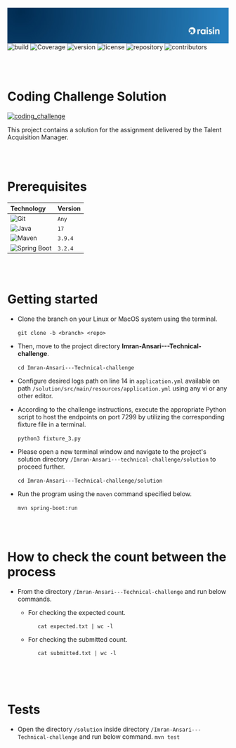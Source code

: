 <br />
<div>
  <a href="https://github.com/othneildrew/Best-README-Template">
    <img  style="float: right;"  src="src/main/resources/join_raisin_linkedIn.jpeg" alt="Logo" top="0" left="0">
  </a>
</div>

<!-------------------------------------------------------BADGES----------------------------------------------------------->

<br/>

![build][build]
![Coverage][coverage]
![version][version]
![license][license]
![repository][repository]
![contributors][contributors]

<br/>

<!------------------------------------------------------------------------------------------------------------------------>

<br/>

# Coding Challenge Solution
[![coding_challenge](https://img.shields.io/badge/Coding_Challenge-013220)](https://github.com/raisin-recruiting/Imran-Ansari---Technical-challenge/blob/master/README.md)

This project contains a solution for the assignment delivered by the Talent Acquisition Manager.

<br/>

<!---------------------------------------------------PREREQUISITES-------------------------------------------------------->

<br/>

# Prerequisites

| Technology                               | Version |
| :---                                     | :---    |
| ![Git][git]                              | `Any`   |
| ![Java][java]                            |   `17`  |
| ![Maven][apache-maven]                   | `3.9.4` |
| ![Spring Boot][spring-boot]              | `3.2.4` |

<br/>

<!--------------------------------------------------GETTING STARTED------------------------------------------------------->

<br/>

# Getting started

- Clone the branch on your Linux or MacOS system using the terminal.
  
     ``` git clone -b <branch> <repo> ```
- Then, move to the project directory **Imran-Ansari---Technical-challenge**.

     ``` cd Imran-Ansari---Technical-challenge ```

- Configure desired logs path on line 14 in ```application.yml``` available on path ``` /solution/src/main/resources/application.yml ``` using any vi or any other editor.

- According to the challenge instructions, execute the appropriate Python script to host the endpoints on port 7299 by utilizing the corresponding fixture file in a terminal.

     ``` python3 fixture_3.py ```

- Please open a new terminal window and navigate to the project's solution directory ``` /Imran-Ansari---technical-challenge/solution ``` to proceed further.

     ``` cd Imran-Ansari---Technical-challenge/solution ```

- Run the program using the ```maven``` command specified below.

     ``` mvn spring-boot:run ```

<br/>

<!--------------------------------------------------CHECK THE COUNT------------------------------------------------------->

<br/>

# How to check the count between the process

* From the directory ``` /Imran-Ansari---Technical-challenge ``` and run below commands.
    - For checking the expected count.

        ```
           cat expected.txt | wc -l
        ```
    - For checking the submitted count.

        ```
           cat submitted.txt | wc -l
        ```
<br/>

<!------------------------------------------------------------------------------------------------------------------------>

<br/>

<!-------------------------------------------------------TESTS------------------------------------------------------------>

<br/>

# Tests

- Open the directory ``` /solution ``` inside directory ``` /Imran-Ansari---Technical-challenge ``` and run below command.
``` mvn test ```

<br/>

<!------------------------------------------------------------------------------------------------------------------------>


<!-----------------------------------------------------BADGES URL--------------------------------------------------------->

[build]:  https://img.shields.io/badge/build-passing-blue
[coverage]: https://img.shields.io/badge/coverage-100-bright_green
[version]: https://img.shields.io/badge/version-1.0-navy
[license]: https://img.shields.io/badge/license-MIT-beige
[repository]: https://img.shields.io/badge/repository-private-brown
[contributors]: https://img.shields.io/badge/contributors-1-chocolate

[developers]: https://github.com/imran-dev100/employee-management-tool/graphs/contributors
[spring-boot]: https://img.shields.io/badge/Spring_Boot-F2F4F9?style=for-the-badge&logo=spring-boot
[apache-maven]: https://img.shields.io/badge/apache_maven-C71A36?style=for-the-badge&logo=apachemaven&logoColor=white
[git]: https://img.shields.io/badge/GIT-E44C30?style=for-the-badge&logo=git&logoColor=white
[java]: https://img.shields.io/badge/java-%23ED8B00.svg?style=for-the-badge&logo=openjdk&logoColor=white

<br/>
<!------------------------------------------------------------------------------------------------------------------------>

